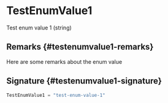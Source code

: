 # TestEnumValue1

Test enum value 1 (string)

## Remarks {#testenumvalue1-remarks}

Here are some remarks about the enum value

## Signature {#testenumvalue1-signature}

```typescript
TestEnumValue1 = "test-enum-value-1"
```